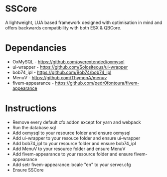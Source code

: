# SSCore

A lightweight, LUA based framework designed with optimisation in mind and offers backwards compatibility with both ESX &amp; QBCore.

# Dependancies

-   OxMySQL - https://github.com/overextended/oxmysql
-   ui-wrapper - https://github.com/Solositeous/ui-wrapper
-   bob74_ipl - https://github.com/Bob74/bob74_ipl
-   MenuV - https://github.com/ThymonA/menuv
-   fivem-appearance - https://github.com/pedr0fontoura/fivem-appearance

# Instructions

-   Remove every default cfx addon except for yarn and webpack
-   Run the database.sql
-   Add oxmysql to your resource folder and ensure oxmysql
-   Add ui-wrapper to your resouce folder and ensure ui-wrapper
-   Add bob74_ipl to your resource folder and ensure bob74_ipl
-   Add MenuV to your resource folder and ensure MenuV
-   Add fivem-appearance to your resource folder and ensure fivem-appearance
-   Add setr fivem-appearance:locale "en" to your server.cfg
-   Ensure SSCore
